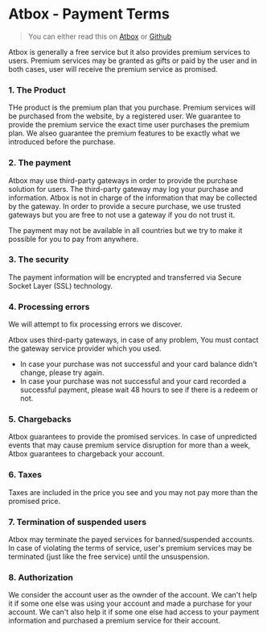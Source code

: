 Atbox - Payment Terms
======================

>You can either read this on [Atbox](https://atbox.io/pages/payment-terms) or [Github](https://github.com/Atbox/legal/tree/master/payment-terms)

Atbox is generally a free service but it also provides premium services to users. Premium services may be granted as gifts or paid by the user and in both cases, user will receive the premium service as promised.

### 1. The Product ###

THe product is the premium plan that you purchase. Premium services will be purchased from the website, by a registered user. We guarantee to provide the premium service the exact time user purchases the premium plan. We alseo guarantee the premium features to be exactly what we introduced before the purchase.

### 2. The payment ###

Atbox may use third-party gateways in order to provide the purchase solution for users. The third-party gateway may log your purchase and information. Atbox is not in charge of the information that may be collected by the gateway. In order to provide a secure purchase, we use trusted gateways but you are free to not use a gateway if you do not trust it.

The payment may not be available in all countries but we try to make it possible for you to pay from anywhere.

### 3. The security ###

The payment information will be encrypted and transferred via Secure Socket Layer (SSL) technology.

### 4. Processing errors ###

We will attempt to fix processing errors we discover.

Atbox uses third-party gateways, in case of any problem, You must contact the gateway service provider which you used.

* In case your purchase was not successful and your card balance didn't change, please try again.
* In case your purchase was not successful and your card recorded a successful payment, please wait 48 hours to see if there is a redeem or not.

### 5. Chargebacks ###

Atbox guarantees to provide the promised services. In case of unpredicted events that may cause premium service disruption for more than a week, Atbox guarantees to chargeback your account.

### 6. Taxes ###

Taxes are included in the price you see and you may not pay more than the promised price.

### 7. Termination of suspended users ###

Atbox may terminate the payed services for banned/suspended accounts. In case of violating the terms of service, user's premium services may be terminated (just like the free service) until the unsuspension.

### 8. Authorization ###

We consider the account user as the ownder of the account. We can't help it if some one else was using your account and made a purchase for your account. We can't also help it if some one else had access to your payment information and purchased a premium service for their account.
